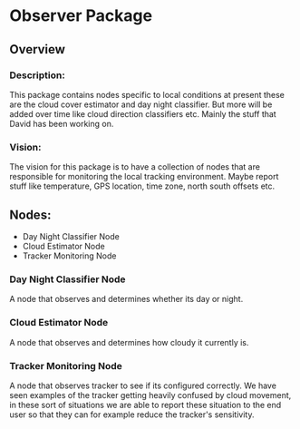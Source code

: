 # Observer Package

## Overview

### Description: 

This package contains nodes specific to local conditions at present these are the cloud cover estimator and day night classifier. But more will be added over time like cloud direction classifiers etc. Mainly the stuff that David has been working on.

### Vision: 

The vision for this package is to have a collection of nodes that are responsible for monitoring the local tracking environment. Maybe report stuff like temperature, GPS location, time zone, north south offsets etc.

## Nodes:

- Day Night Classifier Node
- Cloud Estimator Node
- Tracker Monitoring Node

### Day Night Classifier Node

A node that observes and determines whether its day or night.

### Cloud Estimator Node

A node that observes and determines how cloudy it currently is.

### Tracker Monitoring Node

A node that observes tracker to see if its configured correctly. We have seen examples of the tracker getting heavily confused by cloud movement, in these sort of situations we are able to report these situation to the end user so that they can for example reduce the tracker's sensitivity.